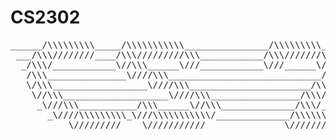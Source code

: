 # CS2302
<pre>
______/\\\\\\\\\_____/\\\\\\\\\\\________________/\\\\\\\\\_________/\\\\\\\\\\______/\\\\\\\_______/\\\\\\\\\_____        
 ___/\\\////////____/\\\/////////\\\____________/\\\///////\\\_____/\\\///////\\\___/\\\/////\\\___/\\\///////\\\___       
  _/\\\/____________\//\\\______\///____________\///______\//\\\___\///______/\\\___/\\\____\//\\\_\///______\//\\\__      
   /\\\_______________\////\\\_____________________________/\\\/___________/\\\//___\/\\\_____\/\\\___________/\\\/___     
   \/\\\__________________\////\\\_______________________/\\\//____________\////\\\__\/\\\_____\/\\\________/\\\//_____    
    \//\\\____________________\////\\\_________________/\\\//__________________\//\\\_\/\\\_____\/\\\_____/\\\//________   
     _\///\\\___________/\\\______\//\\\______________/\\\/____________/\\\______/\\\__\//\\\____/\\\____/\\\/___________  
       _\////\\\\\\\\\_\///\\\\\\\\\\\/______________/\\\\\\\\\\\\\\\_\///\\\\\\\\\/____\///\\\\\\\/____/\\\\\\\\\\\\\\\_ 
        ___\/////////____\///////////_______________\///////////////____\/////////________\///////_____\///////////////__
</pre>

